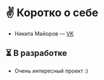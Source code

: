 # ✌ Коротко о себе
- Никита Майоров — [VK](https://vk.com/id140933159)

## ⏳ В разработке
- Очень интересный проект :)

